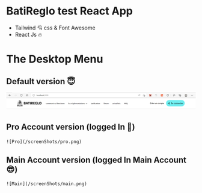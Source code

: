 # BatiReglo test React App

- Tailwind 💘 css & Font Awesome
- React Js 🔥

# The Desktop Menu

## Default version 😇

   <p>
  <a href="#"><img src="public/images/default.png" /></a>
</p>

## Pro Account version (logged In 🙂)

    ![Pro](/screenShots/pro.png)

## Main Account version (logged In Main Account 😎)

    ![Main](/screenShots/main.png)
